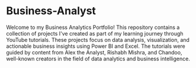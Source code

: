 # Business-Analyst
Welcome to my Business Analytics Portfolio! This repository contains a collection of projects I've created as part of my learning journey through YouTube tutorials. These projects focus on data analysis, visualization, and actionable business insights using Power BI and Excel. The tutorials were guided by content from Alex the Analyst, Rishabh Mishra, and Chandoo, well-known creators in the field of data analytics and business intelligence.
